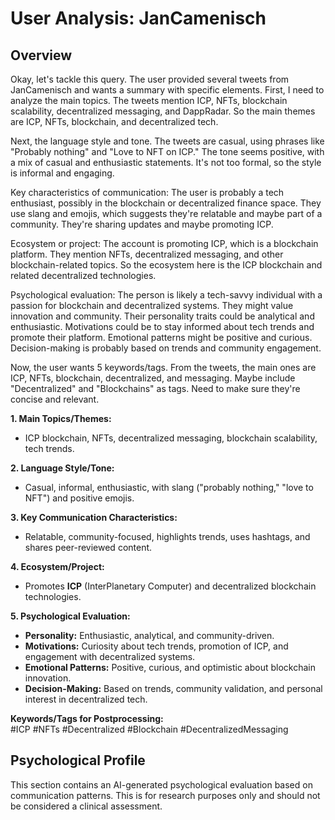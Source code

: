 # User Analysis: JanCamenisch

## Overview

<think>
Okay, let's tackle this query. The user provided several tweets from JanCamenisch and wants a summary with specific elements. First, I need to analyze the main topics. The tweets mention ICP, NFTs, blockchain scalability, decentralized messaging, and DappRadar. So the main themes are ICP, NFTs, blockchain, and decentralized tech.

Next, the language style and tone. The tweets are casual, using phrases like "Probably nothing" and "Love to NFT on ICP." The tone seems positive, with a mix of casual and enthusiastic statements. It's not too formal, so the style is informal and engaging.

Key characteristics of communication: The user is probably a tech enthusiast, possibly in the blockchain or decentralized finance space. They use slang and emojis, which suggests they're relatable and maybe part of a community. They're sharing updates and maybe promoting ICP.

Ecosystem or project: The account is promoting ICP, which is a blockchain platform. They mention NFTs, decentralized messaging, and other blockchain-related topics. So the ecosystem here is the ICP blockchain and related decentralized technologies.

Psychological evaluation: The person is likely a tech-savvy individual with a passion for blockchain and decentralized systems. They might value innovation and community. Their personality traits could be analytical and enthusiastic. Motivations could be to stay informed about tech trends and promote their platform. Emotional patterns might be positive and curious. Decision-making is probably based on trends and community engagement.

Now, the user wants 5 keywords/tags. From the tweets, the main ones are ICP, NFTs, blockchain, decentralized, and messaging. Maybe include "Decentralized" and "Blockchains" as tags. Need to make sure they're concise and relevant.
</think>

**1. Main Topics/Themes:**  
- ICP blockchain, NFTs, decentralized messaging, blockchain scalability, tech trends.  

**2. Language Style/Tone:**  
- Casual, informal, enthusiastic, with slang ("probably nothing," "love to NFT") and positive emojis.  

**3. Key Communication Characteristics:**  
- Relatable, community-focused, highlights trends, uses hashtags, and shares peer-reviewed content.  

**4. Ecosystem/Project:**  
- Promotes **ICP** (InterPlanetary Computer) and decentralized blockchain technologies.  

**5. Psychological Evaluation:**  
- **Personality:** Enthusiastic, analytical, and community-driven.  
- **Motivations:** Curiosity about tech trends, promotion of ICP, and engagement with decentralized systems.  
- **Emotional Patterns:** Positive, curious, and optimistic about blockchain innovation.  
- **Decision-Making:** Based on trends, community validation, and personal interest in decentralized tech.  

**Keywords/Tags for Postprocessing:**  
#ICP #NFTs #Decentralized #Blockchain #DecentralizedMessaging

## Psychological Profile

This section contains an AI-generated psychological evaluation based on communication patterns. This is for research purposes only and should not be considered a clinical assessment.